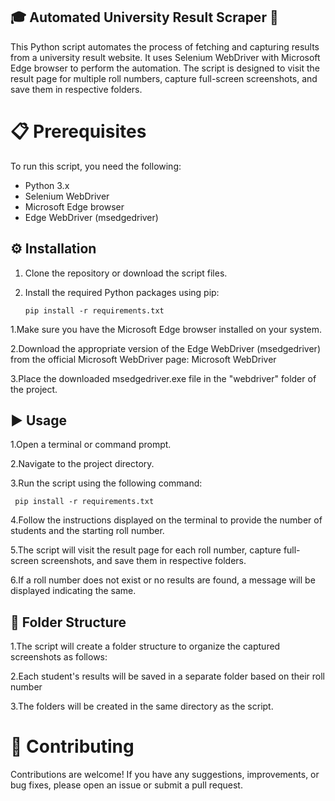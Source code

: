 ## 🎓 Automated University Result Scraper 🤖

This Python script automates the process of fetching and capturing results from a university result website. It uses Selenium WebDriver with Microsoft Edge browser to perform the automation. The script is designed to visit the result page for multiple roll numbers, capture full-screen screenshots, and save them in respective folders.

# 📋 Prerequisites

To run this script, you need the following:

- Python 3.x
- Selenium WebDriver
- Microsoft Edge browser
- Edge WebDriver (msedgedriver)

## ⚙️ Installation

1. Clone the repository or download the script files.

2. Install the required Python packages using pip:

   ```shell
   pip install -r requirements.txt

1.Make sure you have the Microsoft Edge browser installed on your system.

2.Download the appropriate version of the Edge WebDriver (msedgedriver) from the official Microsoft WebDriver page: Microsoft WebDriver

3.Place the downloaded msedgedriver.exe file in the "webdriver" folder of the project.

## ▶️ Usage
1.Open a terminal or command prompt.

2.Navigate to the project directory.

3.Run the script using the following command:

  ```shell
   pip install -r requirements.txt
   ```

4.Follow the instructions displayed on the terminal to provide the number of students and the starting roll number.

5.The script will visit the result page for each roll number, capture full-screen screenshots, and save them in respective folders.

6.If a roll number does not exist or no results are found, a message will be displayed indicating the same.

## 📂 Folder Structure
1.The script will create a folder structure to organize the captured screenshots as follows:

2.Each student's results will be saved in a separate folder based on their roll number

3.The folders will be created in the same directory as the script.
# 🤝 Contributing
Contributions are welcome! If you have any suggestions, improvements, or bug fixes, please open an issue or submit a pull request.




